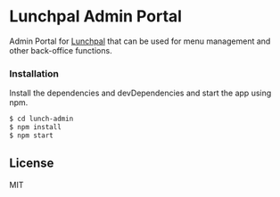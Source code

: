 # Lunchpal Admin Portal

Admin Portal for [Lunchpal](https://github.com/rovashan/Lunchpal) that can be used for menu management and other back-office functions.


### Installation

Install the dependencies and devDependencies and start the app using npm.

```sh
$ cd lunch-admin
$ npm install
$ npm start
```

License
----
MIT
